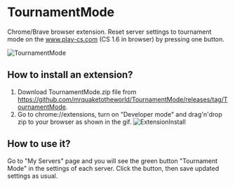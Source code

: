 # TournamentMode
Chrome/Brave browser extension. Reset server settings to tournament mode on the www.play-cs.com (CS 1.6 in browser) by pressing one button.

![TournamentMode](https://user-images.githubusercontent.com/53916002/232326705-113371aa-4dad-4b70-bb58-1e6ec2af3252.png)

## How to install an extension?
1) Download TournamentMode.zip file from https://github.com/mrquaketotheworld/TournamentMode/releases/tag/TournamentMode.
2) Go to chrome://extensions, turn on "Developer mode" and drag'n'drop zip to your browser as shown in the gif.
![ExtensionInstall](https://user-images.githubusercontent.com/53916002/232323644-2c7d3728-6df1-4bc5-bec9-0c19799adab8.gif)

## How to use it?
Go to "My Servers" page and you will see the green button "Tournament Mode" in the settings of each server. Click the button, then save updated settings as usual.
